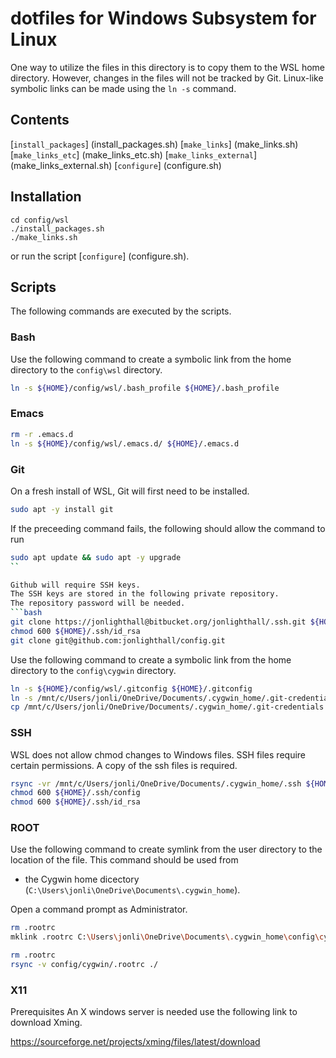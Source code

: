 # dotfiles for Windows Subsystem for Linux
One way to utilize the files in this directory is to copy them to the WSL home directory.
However, changes in the files will not be tracked by Git.
Linux-like symbolic links can be made using the `ln -s` command.

## Contents
[`install_packages`] (install_packages.sh)
[`make_links`] (make_links.sh)
[`make_links_etc`] (make_links_etc.sh)
[`make_links_external`] (make_links_external.sh)
[`configure`] (configure.sh)

## Installation
````
cd config/wsl
./install_packages.sh
./make_links.sh
````

or run the script [`configure`] (configure.sh).

## Scripts
The following commands are executed by the scripts.

### Bash

Use the following command to create a symbolic link from the home directory to the `config\wsl`
directory.

```bash
ln -s ${HOME}/config/wsl/.bash_profile ${HOME}/.bash_profile
```

### Emacs

```bash
rm -r .emacs.d
ln -s ${HOME}/config/wsl/.emacs.d/ ${HOME}/.emacs.d

```
### Git
On a fresh install of WSL, Git will first need to be installed.
```bash
sudo apt -y install git
```

If the preceeding command fails, the following should allow the command to run
```bash
sudo apt update && sudo apt -y upgrade
``

Github will require SSH keys.
The SSH keys are stored in the following private repository.
The repository password will be needed.
```bash
git clone https://jonlighthall@bitbucket.org/jonlighthall/.ssh.git ${HOME}/.ssh
chmod 600 ${HOME}/.ssh/id_rsa
git clone git@github.com:jonlighthall/config.git
```

Use the following command to create a symbolic link from the home directory to the
`config\cygwin` directory.

```bash
ln -s ${HOME}/config/wsl/.gitconfig ${HOME}/.gitconfig
ln -s /mnt/c/Users/jonli/OneDrive/Documents/.cygwin_home/.git-credentials ${HOME}/.git-credentials
cp /mnt/c/Users/jonli/OneDrive/Documents/.cygwin_home/.git-credentials ${HOME}/
```

### SSH

WSL does not allow chmod changes to Windows files. SSH files require certain permissions. A copy
of the ssh files is required.

```bash
rsync -vr /mnt/c/Users/jonli/OneDrive/Documents/.cygwin_home/.ssh ${HOME}/.ssh
chmod 600 ${HOME}/.ssh/config 
chmod 600 ${HOME}/.ssh/id_rsa
```

### ROOT

Use the following command to create symlink from the user directory to the location of the
file. This command should be used from

* the Cygwin home dicectory (`C:\Users\jonli\OneDrive\Documents\.cygwin_home`).

Open a command prompt as Administrator.
```bash
rm .rootrc
mklink .rootrc C:\Users\jonli\OneDrive\Documents\.cygwin_home\config\cygwin\.rootrc
```

```bash
rm .rootrc
rsync -v config/cygwin/.rootrc ./
```

### X11
Prerequisites 
An X windows server is needed use the following link to download Xming.

https://sourceforge.net/projects/xming/files/latest/download
